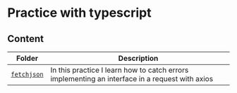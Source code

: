 # Practice with typescript

## Content
| Folder | Description |
|--------|-------------|
| [`fetchjson`](https://github.com/vargas88hugo/typescript/tree/master/fetchjson) | In this practice I learn how to catch errors implementing an interface in a request with axios |
